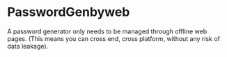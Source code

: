 # PasswordGenbyweb
A password generator only needs to be managed through offline web pages. (This means you can cross end, cross platform, without any risk of data leakage).
